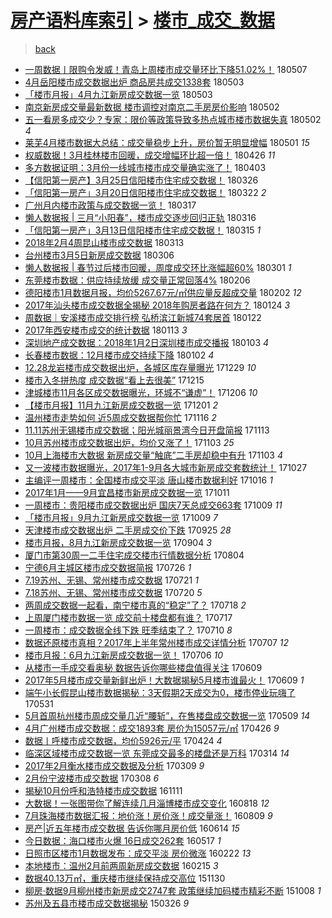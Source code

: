 [房产语料库索引](../../README.md)  > [楼市_成交_数据](楼市_成交_数据.md)
====
> [back](../README.md)

- [一周数据丨限购令发威！青岛上周楼市成交量环比下降51.02%！](http://jkwz.applinzi.com/ittc/7100441326766261254.html#%E4%B8%80%E5%91%A8%E6%95%B0%E6%8D%AE%E4%B8%A8%E9%99%90%E8%B4%AD%E4%BB%A4%E5%8F%91%E5%A8%81%EF%BC%81%E9%9D%92%E5%B2%9B%E4%B8%8A%E5%91%A8%E6%A5%BC%E5%B8%82%E6%88%90%E4%BA%A4%E9%87%8F%E7%8E%AF%E6%AF%94%E4%B8%8B%E9%99%8D51.02%25%EF%BC%81) 180507  
- [4月岳阳楼市成交数据出炉 商品房共成交1338套](http://jkwz.applinzi.com/ittc/7098842196243645450.html#4%E6%9C%88%E5%B2%B3%E9%98%B3%E6%A5%BC%E5%B8%82%E6%88%90%E4%BA%A4%E6%95%B0%E6%8D%AE%E5%87%BA%E7%82%89+%E5%95%86%E5%93%81%E6%88%BF%E5%85%B1%E6%88%90%E4%BA%A41338%E5%A5%97) 180503  
- [「楼市月报」4月九江新房成交数据一览](http://jkwz.applinzi.com/ittc/7098814696226554886.html#%E3%80%8C%E6%A5%BC%E5%B8%82%E6%9C%88%E6%8A%A5%E3%80%8D4%E6%9C%88%E4%B9%9D%E6%B1%9F%E6%96%B0%E6%88%BF%E6%88%90%E4%BA%A4%E6%95%B0%E6%8D%AE%E4%B8%80%E8%A7%88) 180503  
- [南京新房成交量最新数据 楼市调控对南京二手房房价影响](http://jkwz.applinzi.com/ittc/7098562281594160135.html#%E5%8D%97%E4%BA%AC%E6%96%B0%E6%88%BF%E6%88%90%E4%BA%A4%E9%87%8F%E6%9C%80%E6%96%B0%E6%95%B0%E6%8D%AE+%E6%A5%BC%E5%B8%82%E8%B0%83%E6%8E%A7%E5%AF%B9%E5%8D%97%E4%BA%AC%E4%BA%8C%E6%89%8B%E6%88%BF%E6%88%BF%E4%BB%B7%E5%BD%B1%E5%93%8D) 180502  
- [五一看房多成交少？专家：限价等政策导致多热点城市楼市数据失真](http://jkwz.applinzi.com/ittc/7098450318969013258.html#%E4%BA%94%E4%B8%80%E7%9C%8B%E6%88%BF%E5%A4%9A%E6%88%90%E4%BA%A4%E5%B0%91%EF%BC%9F%E4%B8%93%E5%AE%B6%EF%BC%9A%E9%99%90%E4%BB%B7%E7%AD%89%E6%94%BF%E7%AD%96%E5%AF%BC%E8%87%B4%E5%A4%9A%E7%83%AD%E7%82%B9%E5%9F%8E%E5%B8%82%E6%A5%BC%E5%B8%82%E6%95%B0%E6%8D%AE%E5%A4%B1%E7%9C%9F) 180502 *4* 
- [莱芜4月楼市数据大总结：成交量稳步上升，房价暂无明显增幅](http://jkwz.applinzi.com/ittc/7098178558474322954.html#%E8%8E%B1%E8%8A%9C4%E6%9C%88%E6%A5%BC%E5%B8%82%E6%95%B0%E6%8D%AE%E5%A4%A7%E6%80%BB%E7%BB%93%EF%BC%9A%E6%88%90%E4%BA%A4%E9%87%8F%E7%A8%B3%E6%AD%A5%E4%B8%8A%E5%8D%87%EF%BC%8C%E6%88%BF%E4%BB%B7%E6%9A%82%E6%97%A0%E6%98%8E%E6%98%BE%E5%A2%9E%E5%B9%85) 180501 *15* 
- [权威数据！3月桂林楼市回暖，成交增幅环比超一倍！](http://jkwz.applinzi.com/ittc/7096231104522748945.html#%E6%9D%83%E5%A8%81%E6%95%B0%E6%8D%AE%EF%BC%813%E6%9C%88%E6%A1%82%E6%9E%97%E6%A5%BC%E5%B8%82%E5%9B%9E%E6%9A%96%EF%BC%8C%E6%88%90%E4%BA%A4%E5%A2%9E%E5%B9%85%E7%8E%AF%E6%AF%94%E8%B6%85%E4%B8%80%E5%80%8D%EF%BC%81) 180426 *11* 
- [多方数据证明：3月份一线城市楼市成交量确实涨了！](http://jkwz.applinzi.com/ittc/7087816806335251473.html#%E5%A4%9A%E6%96%B9%E6%95%B0%E6%8D%AE%E8%AF%81%E6%98%8E%EF%BC%9A3%E6%9C%88%E4%BB%BD%E4%B8%80%E7%BA%BF%E5%9F%8E%E5%B8%82%E6%A5%BC%E5%B8%82%E6%88%90%E4%BA%A4%E9%87%8F%E7%A1%AE%E5%AE%9E%E6%B6%A8%E4%BA%86%EF%BC%81) 180403  
- [【信阳第一房产】3月25日信阳楼市住宅成交数据！](http://jkwz.applinzi.com/ittc/7084852291234694160.html#%E3%80%90%E4%BF%A1%E9%98%B3%E7%AC%AC%E4%B8%80%E6%88%BF%E4%BA%A7%E3%80%913%E6%9C%8825%E6%97%A5%E4%BF%A1%E9%98%B3%E6%A5%BC%E5%B8%82%E4%BD%8F%E5%AE%85%E6%88%90%E4%BA%A4%E6%95%B0%E6%8D%AE%EF%BC%81) 180326  
- [「信阳第一房产」3月20日信阳楼市住宅成交数据！](http://jkwz.applinzi.com/ittc/7083094867469403152.html#%E3%80%8C%E4%BF%A1%E9%98%B3%E7%AC%AC%E4%B8%80%E6%88%BF%E4%BA%A7%E3%80%8D3%E6%9C%8820%E6%97%A5%E4%BF%A1%E9%98%B3%E6%A5%BC%E5%B8%82%E4%BD%8F%E5%AE%85%E6%88%90%E4%BA%A4%E6%95%B0%E6%8D%AE%EF%BC%81) 180322 *2* 
- [广州月内楼市政策与成交数据一览！](http://jkwz.applinzi.com/ittc/7081491912983053322.html#%E5%B9%BF%E5%B7%9E%E6%9C%88%E5%86%85%E6%A5%BC%E5%B8%82%E6%94%BF%E7%AD%96%E4%B8%8E%E6%88%90%E4%BA%A4%E6%95%B0%E6%8D%AE%E4%B8%80%E8%A7%88%EF%BC%81) 180317  
- [懒人数据报 | 三月“小阳春”，楼市成交逐步回归正轨](http://jkwz.applinzi.com/ittc/7081010432590742539.html#%E6%87%92%E4%BA%BA%E6%95%B0%E6%8D%AE%E6%8A%A5+%7C+%E4%B8%89%E6%9C%88%E2%80%9C%E5%B0%8F%E9%98%B3%E6%98%A5%E2%80%9D%EF%BC%8C%E6%A5%BC%E5%B8%82%E6%88%90%E4%BA%A4%E9%80%90%E6%AD%A5%E5%9B%9E%E5%BD%92%E6%AD%A3%E8%BD%A8) 180316  
- [「信阳第一房产」3月13日信阳楼市住宅成交数据！](http://jkwz.applinzi.com/ittc/7080527207091143697.html#%E3%80%8C%E4%BF%A1%E9%98%B3%E7%AC%AC%E4%B8%80%E6%88%BF%E4%BA%A7%E3%80%8D3%E6%9C%8813%E6%97%A5%E4%BF%A1%E9%98%B3%E6%A5%BC%E5%B8%82%E4%BD%8F%E5%AE%85%E6%88%90%E4%BA%A4%E6%95%B0%E6%8D%AE%EF%BC%81) 180315 *1* 
- [2018年2月4周昆山楼市成交数据](http://jkwz.applinzi.com/ittc/7079845413006083088.html#2018%E5%B9%B42%E6%9C%884%E5%91%A8%E6%98%86%E5%B1%B1%E6%A5%BC%E5%B8%82%E6%88%90%E4%BA%A4%E6%95%B0%E6%8D%AE) 180313  
- [台州楼市3月5日新房成交数据](http://jkwz.applinzi.com/ittc/7077309485704283146.html#%E5%8F%B0%E5%B7%9E%E6%A5%BC%E5%B8%823%E6%9C%885%E6%97%A5%E6%96%B0%E6%88%BF%E6%88%90%E4%BA%A4%E6%95%B0%E6%8D%AE) 180306  
- [懒人数据报 | 春节过后楼市回暖，周度成交环比涨幅超60%](http://jkwz.applinzi.com/ittc/7075576331297621009.html#%E6%87%92%E4%BA%BA%E6%95%B0%E6%8D%AE%E6%8A%A5+%7C+%E6%98%A5%E8%8A%82%E8%BF%87%E5%90%8E%E6%A5%BC%E5%B8%82%E5%9B%9E%E6%9A%96%EF%BC%8C%E5%91%A8%E5%BA%A6%E6%88%90%E4%BA%A4%E7%8E%AF%E6%AF%94%E6%B6%A8%E5%B9%85%E8%B6%8560%25) 180301 *1* 
- [东莞楼市数据：供应持续放缓 成交量正常回落4%](http://jkwz.applinzi.com/ittc/7066922124940149770.html#%E4%B8%9C%E8%8E%9E%E6%A5%BC%E5%B8%82%E6%95%B0%E6%8D%AE%EF%BC%9A%E4%BE%9B%E5%BA%94%E6%8C%81%E7%BB%AD%E6%94%BE%E7%BC%93+%E6%88%90%E4%BA%A4%E9%87%8F%E6%AD%A3%E5%B8%B8%E5%9B%9E%E8%90%BD4%25) 180206  
- [德阳楼市1月数据月报，均价5267.67元/㎡供应量反超成交量](http://jkwz.applinzi.com/ittc/7065465184410141713.html#%E5%BE%B7%E9%98%B3%E6%A5%BC%E5%B8%821%E6%9C%88%E6%95%B0%E6%8D%AE%E6%9C%88%E6%8A%A5%EF%BC%8C%E5%9D%87%E4%BB%B75267.67%E5%85%83%2F%E3%8E%A1%E4%BE%9B%E5%BA%94%E9%87%8F%E5%8F%8D%E8%B6%85%E6%88%90%E4%BA%A4%E9%87%8F) 180202 *12* 
- [2017年汕头楼市成交数据全揭秘 2018年购房者路在何方？](http://jkwz.applinzi.com/ittc/7062138403267544081.html#2017%E5%B9%B4%E6%B1%95%E5%A4%B4%E6%A5%BC%E5%B8%82%E6%88%90%E4%BA%A4%E6%95%B0%E6%8D%AE%E5%85%A8%E6%8F%AD%E7%A7%98+2018%E5%B9%B4%E8%B4%AD%E6%88%BF%E8%80%85%E8%B7%AF%E5%9C%A8%E4%BD%95%E6%96%B9%EF%BC%9F) 180124 *3* 
- [周数据｜安溪楼市成交排行榜 弘桥滨江新城74套居首](http://jkwz.applinzi.com/ittc/7061481965629211658.html#%E5%91%A8%E6%95%B0%E6%8D%AE%EF%BD%9C%E5%AE%89%E6%BA%AA%E6%A5%BC%E5%B8%82%E6%88%90%E4%BA%A4%E6%8E%92%E8%A1%8C%E6%A6%9C+%E5%BC%98%E6%A1%A5%E6%BB%A8%E6%B1%9F%E6%96%B0%E5%9F%8E74%E5%A5%97%E5%B1%85%E9%A6%96) 180122  
- [2017年西安楼市成交的统计数据](http://jkwz.applinzi.com/ittc/7058025303866082321.html#2017%E5%B9%B4%E8%A5%BF%E5%AE%89%E6%A5%BC%E5%B8%82%E6%88%90%E4%BA%A4%E7%9A%84%E7%BB%9F%E8%AE%A1%E6%95%B0%E6%8D%AE) 180113 *3* 
- [深圳地产成交数据：2018年1月2日深圳楼市成交播报](http://jkwz.applinzi.com/ittc/7054299499134977041.html#%E6%B7%B1%E5%9C%B3%E5%9C%B0%E4%BA%A7%E6%88%90%E4%BA%A4%E6%95%B0%E6%8D%AE%EF%BC%9A2018%E5%B9%B41%E6%9C%882%E6%97%A5%E6%B7%B1%E5%9C%B3%E6%A5%BC%E5%B8%82%E6%88%90%E4%BA%A4%E6%92%AD%E6%8A%A5) 180103 *4* 
- [长春楼市数据：12月楼市成交持续下降](http://jkwz.applinzi.com/ittc/7053927162057327626.html#%E9%95%BF%E6%98%A5%E6%A5%BC%E5%B8%82%E6%95%B0%E6%8D%AE%EF%BC%9A12%E6%9C%88%E6%A5%BC%E5%B8%82%E6%88%90%E4%BA%A4%E6%8C%81%E7%BB%AD%E4%B8%8B%E9%99%8D) 180102 *4* 
- [12.28龙岩楼市成交数据出炉，各城区库存量曝光](http://jkwz.applinzi.com/ittc/7052410739375997968.html#12.28%E9%BE%99%E5%B2%A9%E6%A5%BC%E5%B8%82%E6%88%90%E4%BA%A4%E6%95%B0%E6%8D%AE%E5%87%BA%E7%82%89%EF%BC%8C%E5%90%84%E5%9F%8E%E5%8C%BA%E5%BA%93%E5%AD%98%E9%87%8F%E6%9B%9D%E5%85%89) 171229 *10* 
- [楼市入冬拼热度 成交数据“看上去很美”](http://jkwz.applinzi.com/ittc/7047130355440550929.html#%E6%A5%BC%E5%B8%82%E5%85%A5%E5%86%AC%E6%8B%BC%E7%83%AD%E5%BA%A6+%E6%88%90%E4%BA%A4%E6%95%B0%E6%8D%AE%E2%80%9C%E7%9C%8B%E4%B8%8A%E5%8E%BB%E5%BE%88%E7%BE%8E%E2%80%9D) 171215  
- [津城楼市11月各区成交数据曝光，环城不“谦虚”！](http://jkwz.applinzi.com/ittc/7044001928508343312.html#%E6%B4%A5%E5%9F%8E%E6%A5%BC%E5%B8%8211%E6%9C%88%E5%90%84%E5%8C%BA%E6%88%90%E4%BA%A4%E6%95%B0%E6%8D%AE%E6%9B%9D%E5%85%89%EF%BC%8C%E7%8E%AF%E5%9F%8E%E4%B8%8D%E2%80%9C%E8%B0%A6%E8%99%9A%E2%80%9D%EF%BC%81) 171206 *10* 
- [【楼市月报】11月九江新房成交数据一览](http://jkwz.applinzi.com/ittc/7042165738771579920.html#%E3%80%90%E6%A5%BC%E5%B8%82%E6%9C%88%E6%8A%A5%E3%80%9111%E6%9C%88%E4%B9%9D%E6%B1%9F%E6%96%B0%E6%88%BF%E6%88%90%E4%BA%A4%E6%95%B0%E6%8D%AE%E4%B8%80%E8%A7%88) 171201 *2* 
- [温州楼市走势如何 近5周成交数据帮你忙](http://jkwz.applinzi.com/ittc/7036624914449171472.html#%E6%B8%A9%E5%B7%9E%E6%A5%BC%E5%B8%82%E8%B5%B0%E5%8A%BF%E5%A6%82%E4%BD%95+%E8%BF%915%E5%91%A8%E6%88%90%E4%BA%A4%E6%95%B0%E6%8D%AE%E5%B8%AE%E4%BD%A0%E5%BF%99) 171116 *2* 
- [11.11苏州无锡楼市成交数据；阳光城丽景湾今日开盘简报](http://jkwz.applinzi.com/ittc/7035386018151269393.html#11.11%E8%8B%8F%E5%B7%9E%E6%97%A0%E9%94%A1%E6%A5%BC%E5%B8%82%E6%88%90%E4%BA%A4%E6%95%B0%E6%8D%AE%EF%BC%9B%E9%98%B3%E5%85%89%E5%9F%8E%E4%B8%BD%E6%99%AF%E6%B9%BE%E4%BB%8A%E6%97%A5%E5%BC%80%E7%9B%98%E7%AE%80%E6%8A%A5) 171113  
- [10月苏州楼市成交数据出炉，均价又涨了！](http://jkwz.applinzi.com/ittc/7031847126806561808.html#10%E6%9C%88%E8%8B%8F%E5%B7%9E%E6%A5%BC%E5%B8%82%E6%88%90%E4%BA%A4%E6%95%B0%E6%8D%AE%E5%87%BA%E7%82%89%EF%BC%8C%E5%9D%87%E4%BB%B7%E5%8F%88%E6%B6%A8%E4%BA%86%EF%BC%81) 171103 *25* 
- [10月上海楼市大数据 新房成交量“触底”二手房却稳中有升](http://jkwz.applinzi.com/ittc/7031728250580108304.html#10%E6%9C%88%E4%B8%8A%E6%B5%B7%E6%A5%BC%E5%B8%82%E5%A4%A7%E6%95%B0%E6%8D%AE+%E6%96%B0%E6%88%BF%E6%88%90%E4%BA%A4%E9%87%8F%E2%80%9C%E8%A7%A6%E5%BA%95%E2%80%9D%E4%BA%8C%E6%89%8B%E6%88%BF%E5%8D%B4%E7%A8%B3%E4%B8%AD%E6%9C%89%E5%8D%87) 171103 *4* 
- [又一波楼市数据曝光，2017年1-9月各大城市新房成交套数统计！](http://jkwz.applinzi.com/ittc/7029057245550216208.html#%E5%8F%88%E4%B8%80%E6%B3%A2%E6%A5%BC%E5%B8%82%E6%95%B0%E6%8D%AE%E6%9B%9D%E5%85%89%EF%BC%8C2017%E5%B9%B41-9%E6%9C%88%E5%90%84%E5%A4%A7%E5%9F%8E%E5%B8%82%E6%96%B0%E6%88%BF%E6%88%90%E4%BA%A4%E5%A5%97%E6%95%B0%E7%BB%9F%E8%AE%A1%EF%BC%81) 171027  
- [主编评一周楼市：全国楼市成交平淡 唐山楼市数据利好](http://jkwz.applinzi.com/ittc/7025075554930394128.html#%E4%B8%BB%E7%BC%96%E8%AF%84%E4%B8%80%E5%91%A8%E6%A5%BC%E5%B8%82%EF%BC%9A%E5%85%A8%E5%9B%BD%E6%A5%BC%E5%B8%82%E6%88%90%E4%BA%A4%E5%B9%B3%E6%B7%A1+%E5%94%90%E5%B1%B1%E6%A5%BC%E5%B8%82%E6%95%B0%E6%8D%AE%E5%88%A9%E5%A5%BD) 171016 *1* 
- [2017年1月——9月宜昌楼市新房成交数据一览](http://jkwz.applinzi.com/ittc/7023117814448260112.html#2017%E5%B9%B41%E6%9C%88%E2%80%94%E2%80%949%E6%9C%88%E5%AE%9C%E6%98%8C%E6%A5%BC%E5%B8%82%E6%96%B0%E6%88%BF%E6%88%90%E4%BA%A4%E6%95%B0%E6%8D%AE%E4%B8%80%E8%A7%88) 171011  
- [一周楼市：贵阳楼市成交数据出炉 国庆7天总成交663套](http://jkwz.applinzi.com/ittc/7022497311358452752.html#%E4%B8%80%E5%91%A8%E6%A5%BC%E5%B8%82%EF%BC%9A%E8%B4%B5%E9%98%B3%E6%A5%BC%E5%B8%82%E6%88%90%E4%BA%A4%E6%95%B0%E6%8D%AE%E5%87%BA%E7%82%89+%E5%9B%BD%E5%BA%867%E5%A4%A9%E6%80%BB%E6%88%90%E4%BA%A4663%E5%A5%97) 171009 *11* 
- [「楼市月报」9月九江新房成交数据一览](http://jkwz.applinzi.com/ittc/7022405411469263889.html#%E3%80%8C%E6%A5%BC%E5%B8%82%E6%9C%88%E6%8A%A5%E3%80%8D9%E6%9C%88%E4%B9%9D%E6%B1%9F%E6%96%B0%E6%88%BF%E6%88%90%E4%BA%A4%E6%95%B0%E6%8D%AE%E4%B8%80%E8%A7%88) 171009 *7* 
- [天津楼市成交数据出炉 二手房成交价下跌](http://jkwz.applinzi.com/ittc/7017197995626595345.html#%E5%A4%A9%E6%B4%A5%E6%A5%BC%E5%B8%82%E6%88%90%E4%BA%A4%E6%95%B0%E6%8D%AE%E5%87%BA%E7%82%89+%E4%BA%8C%E6%89%8B%E6%88%BF%E6%88%90%E4%BA%A4%E4%BB%B7%E4%B8%8B%E8%B7%8C) 170925 *28* 
- [楼市月报，8月九江新房成交数据一览](http://jkwz.applinzi.com/ittc/7009380145029448721.html#%E6%A5%BC%E5%B8%82%E6%9C%88%E6%8A%A5%EF%BC%8C8%E6%9C%88%E4%B9%9D%E6%B1%9F%E6%96%B0%E6%88%BF%E6%88%90%E4%BA%A4%E6%95%B0%E6%8D%AE%E4%B8%80%E8%A7%88) 170904 *3* 
- [厦门市第30周一二手住宅成交楼市行情数据分析](http://jkwz.applinzi.com/ittc/6997862918723732496.html#%E5%8E%A6%E9%97%A8%E5%B8%82%E7%AC%AC30%E5%91%A8%E4%B8%80%E4%BA%8C%E6%89%8B%E4%BD%8F%E5%AE%85%E6%88%90%E4%BA%A4%E6%A5%BC%E5%B8%82%E8%A1%8C%E6%83%85%E6%95%B0%E6%8D%AE%E5%88%86%E6%9E%90) 170804  
- [宁德6月主城区楼市成交数据简报](http://jkwz.applinzi.com/ittc/6994560277784560656.html#%E5%AE%81%E5%BE%B76%E6%9C%88%E4%B8%BB%E5%9F%8E%E5%8C%BA%E6%A5%BC%E5%B8%82%E6%88%90%E4%BA%A4%E6%95%B0%E6%8D%AE%E7%AE%80%E6%8A%A5) 170726 *1* 
- [7.19苏州、无锡、常州楼市成交数据](http://jkwz.applinzi.com/ittc/6992684178318296081.html#7.19%E8%8B%8F%E5%B7%9E%E3%80%81%E6%97%A0%E9%94%A1%E3%80%81%E5%B8%B8%E5%B7%9E%E6%A5%BC%E5%B8%82%E6%88%90%E4%BA%A4%E6%95%B0%E6%8D%AE) 170721 *1* 
- [7.18苏州、无锡、常州楼市成交数据](http://jkwz.applinzi.com/ittc/6992337435026261009.html#7.18%E8%8B%8F%E5%B7%9E%E3%80%81%E6%97%A0%E9%94%A1%E3%80%81%E5%B8%B8%E5%B7%9E%E6%A5%BC%E5%B8%82%E6%88%90%E4%BA%A4%E6%95%B0%E6%8D%AE) 170720 *5* 
- [两周成交数据一起看，南宁楼市真的“稳定”了？](http://jkwz.applinzi.com/ittc/6991699597649773585.html#%E4%B8%A4%E5%91%A8%E6%88%90%E4%BA%A4%E6%95%B0%E6%8D%AE%E4%B8%80%E8%B5%B7%E7%9C%8B%EF%BC%8C%E5%8D%97%E5%AE%81%E6%A5%BC%E5%B8%82%E7%9C%9F%E7%9A%84%E2%80%9C%E7%A8%B3%E5%AE%9A%E2%80%9D%E4%BA%86%EF%BC%9F) 170718 *2* 
- [上周厦门楼市数据一览 成交前十楼盘都有谁？](http://jkwz.applinzi.com/ittc/6991322271300715536.html#%E4%B8%8A%E5%91%A8%E5%8E%A6%E9%97%A8%E6%A5%BC%E5%B8%82%E6%95%B0%E6%8D%AE%E4%B8%80%E8%A7%88+%E6%88%90%E4%BA%A4%E5%89%8D%E5%8D%81%E6%A5%BC%E7%9B%98%E9%83%BD%E6%9C%89%E8%B0%81%EF%BC%9F) 170717  
- [一周楼市：成交数据全线下跌 旺季结束了？](http://jkwz.applinzi.com/ittc/6988613961418015760.html#%E4%B8%80%E5%91%A8%E6%A5%BC%E5%B8%82%EF%BC%9A%E6%88%90%E4%BA%A4%E6%95%B0%E6%8D%AE%E5%85%A8%E7%BA%BF%E4%B8%8B%E8%B7%8C+%E6%97%BA%E5%AD%A3%E7%BB%93%E6%9D%9F%E4%BA%86%EF%BC%9F) 170710 *8* 
- [数据还原楼市真相？2017年上半年常州楼市成交详情分析](http://jkwz.applinzi.com/ittc/6987339872267142160.html#%E6%95%B0%E6%8D%AE%E8%BF%98%E5%8E%9F%E6%A5%BC%E5%B8%82%E7%9C%9F%E7%9B%B8%EF%BC%9F2017%E5%B9%B4%E4%B8%8A%E5%8D%8A%E5%B9%B4%E5%B8%B8%E5%B7%9E%E6%A5%BC%E5%B8%82%E6%88%90%E4%BA%A4%E8%AF%A6%E6%83%85%E5%88%86%E6%9E%90) 170707 *12* 
- [楼市月报：6月九江新房成交数据一览！](http://jkwz.applinzi.com/ittc/6987230603588928517.html#%E6%A5%BC%E5%B8%82%E6%9C%88%E6%8A%A5%EF%BC%9A6%E6%9C%88%E4%B9%9D%E6%B1%9F%E6%96%B0%E6%88%BF%E6%88%90%E4%BA%A4%E6%95%B0%E6%8D%AE%E4%B8%80%E8%A7%88%EF%BC%81) 170706 *10* 
- [从楼市一手成交看奥秘 数据告诉你哪些楼盘值得关注](http://jkwz.applinzi.com/ittc/6977237273580930052.html#%E4%BB%8E%E6%A5%BC%E5%B8%82%E4%B8%80%E6%89%8B%E6%88%90%E4%BA%A4%E7%9C%8B%E5%A5%A5%E7%A7%98+%E6%95%B0%E6%8D%AE%E5%91%8A%E8%AF%89%E4%BD%A0%E5%93%AA%E4%BA%9B%E6%A5%BC%E7%9B%98%E5%80%BC%E5%BE%97%E5%85%B3%E6%B3%A8) 170609  
- [2017年5月楼市成交量新鲜出炉！大数据揭秘5月楼市谁最火！](http://jkwz.applinzi.com/ittc/6977217693034742789.html#2017%E5%B9%B45%E6%9C%88%E6%A5%BC%E5%B8%82%E6%88%90%E4%BA%A4%E9%87%8F%E6%96%B0%E9%B2%9C%E5%87%BA%E7%82%89%EF%BC%81%E5%A4%A7%E6%95%B0%E6%8D%AE%E6%8F%AD%E7%A7%985%E6%9C%88%E6%A5%BC%E5%B8%82%E8%B0%81%E6%9C%80%E7%81%AB%EF%BC%81) 170609 *1* 
- [端午小长假昆山楼市数据揭秘：3天假期2天成交为0，楼市停业玩嗨了](http://jkwz.applinzi.com/ittc/6973718192894510084.html#%E7%AB%AF%E5%8D%88%E5%B0%8F%E9%95%BF%E5%81%87%E6%98%86%E5%B1%B1%E6%A5%BC%E5%B8%82%E6%95%B0%E6%8D%AE%E6%8F%AD%E7%A7%98%EF%BC%9A3%E5%A4%A9%E5%81%87%E6%9C%9F2%E5%A4%A9%E6%88%90%E4%BA%A4%E4%B8%BA0%EF%BC%8C%E6%A5%BC%E5%B8%82%E5%81%9C%E4%B8%9A%E7%8E%A9%E5%97%A8%E4%BA%86) 170531  
- [5月首周杭州楼市周成交量几近“腰斩”，在售楼盘成交数据一览](http://jkwz.applinzi.com/ittc/6965732127793480708.html#5%E6%9C%88%E9%A6%96%E5%91%A8%E6%9D%AD%E5%B7%9E%E6%A5%BC%E5%B8%82%E5%91%A8%E6%88%90%E4%BA%A4%E9%87%8F%E5%87%A0%E8%BF%91%E2%80%9C%E8%85%B0%E6%96%A9%E2%80%9D%EF%BC%8C%E5%9C%A8%E5%94%AE%E6%A5%BC%E7%9B%98%E6%88%90%E4%BA%A4%E6%95%B0%E6%8D%AE%E4%B8%80%E8%A7%88) 170509 *14* 
- [4月广州楼市成交数据：成交1893套 房价为15057元/㎡](http://jkwz.applinzi.com/ittc/6960903486500766725.html#4%E6%9C%88%E5%B9%BF%E5%B7%9E%E6%A5%BC%E5%B8%82%E6%88%90%E4%BA%A4%E6%95%B0%E6%8D%AE%EF%BC%9A%E6%88%90%E4%BA%A41893%E5%A5%97+%E6%88%BF%E4%BB%B7%E4%B8%BA15057%E5%85%83%2F%E3%8E%A1) 170426 *9* 
- [数据丨呼楼市成交数据，均价5926元/平](http://jkwz.applinzi.com/ittc/6960129351369622533.html#%E6%95%B0%E6%8D%AE%E4%B8%A8%E5%91%BC%E6%A5%BC%E5%B8%82%E6%88%90%E4%BA%A4%E6%95%B0%E6%8D%AE%EF%BC%8C%E5%9D%87%E4%BB%B75926%E5%85%83%2F%E5%B9%B3) 170424 *4* 
- [临深区域楼市成交数据一览 东莞成交最多的楼盘还是万科](http://jkwz.applinzi.com/ittc/6944876645268849669.html#%E4%B8%B4%E6%B7%B1%E5%8C%BA%E5%9F%9F%E6%A5%BC%E5%B8%82%E6%88%90%E4%BA%A4%E6%95%B0%E6%8D%AE%E4%B8%80%E8%A7%88+%E4%B8%9C%E8%8E%9E%E6%88%90%E4%BA%A4%E6%9C%80%E5%A4%9A%E7%9A%84%E6%A5%BC%E7%9B%98%E8%BF%98%E6%98%AF%E4%B8%87%E7%A7%91) 170314 *14* 
- [2017年2月衡水楼市成交数据及分析](http://jkwz.applinzi.com/ittc/6942945275319682053.html#2017%E5%B9%B42%E6%9C%88%E8%A1%A1%E6%B0%B4%E6%A5%BC%E5%B8%82%E6%88%90%E4%BA%A4%E6%95%B0%E6%8D%AE%E5%8F%8A%E5%88%86%E6%9E%90) 170309 *9* 
- [2月份宁波楼市成交数据](http://jkwz.applinzi.com/ittc/6942640157806298116.html#2%E6%9C%88%E4%BB%BD%E5%AE%81%E6%B3%A2%E6%A5%BC%E5%B8%82%E6%88%90%E4%BA%A4%E6%95%B0%E6%8D%AE) 170308 *6* 
- [揭秘10月份呼和浩特楼市成交数据](http://jkwz.applinzi.com/ittc/6899179999268963333.html#%E6%8F%AD%E7%A7%9810%E6%9C%88%E4%BB%BD%E5%91%BC%E5%92%8C%E6%B5%A9%E7%89%B9%E6%A5%BC%E5%B8%82%E6%88%90%E4%BA%A4%E6%95%B0%E6%8D%AE) 161111  
- [大数据！一张图带你了解连续几月淄博楼市成交变化](http://jkwz.applinzi.com/ittc/6867756135238599684.html#%E5%A4%A7%E6%95%B0%E6%8D%AE%EF%BC%81%E4%B8%80%E5%BC%A0%E5%9B%BE%E5%B8%A6%E4%BD%A0%E4%BA%86%E8%A7%A3%E8%BF%9E%E7%BB%AD%E5%87%A0%E6%9C%88%E6%B7%84%E5%8D%9A%E6%A5%BC%E5%B8%82%E6%88%90%E4%BA%A4%E5%8F%98%E5%8C%96) 160818 *12* 
- [7月珠海楼市数据汇报：地价涨！房价涨！成交量涨！](http://jkwz.applinzi.com/ittc/6864360635223245828.html#7%E6%9C%88%E7%8F%A0%E6%B5%B7%E6%A5%BC%E5%B8%82%E6%95%B0%E6%8D%AE%E6%B1%87%E6%8A%A5%EF%BC%9A%E5%9C%B0%E4%BB%B7%E6%B6%A8%EF%BC%81%E6%88%BF%E4%BB%B7%E6%B6%A8%EF%BC%81%E6%88%90%E4%BA%A4%E9%87%8F%E6%B6%A8%EF%BC%81) 160809 *9* 
- [房产|近五年楼市成交数据 告诉你哪月房价低](http://jkwz.applinzi.com/ittc/6843630669338772484.html#%E6%88%BF%E4%BA%A7%7C%E8%BF%91%E4%BA%94%E5%B9%B4%E6%A5%BC%E5%B8%82%E6%88%90%E4%BA%A4%E6%95%B0%E6%8D%AE+%E5%91%8A%E8%AF%89%E4%BD%A0%E5%93%AA%E6%9C%88%E6%88%BF%E4%BB%B7%E4%BD%8E) 160614 *15* 
- [今日数据：海口楼市火爆 16日成交262套](http://jkwz.applinzi.com/ittc/6833128541407151109.html#%E4%BB%8A%E6%97%A5%E6%95%B0%E6%8D%AE%EF%BC%9A%E6%B5%B7%E5%8F%A3%E6%A5%BC%E5%B8%82%E7%81%AB%E7%88%86+16%E6%97%A5%E6%88%90%E4%BA%A4262%E5%A5%97) 160517 *1* 
- [日照市区楼市1月数据发布：成交平淡 房价微涨](http://jkwz.applinzi.com/ittc/6801579936276022277.html#%E6%97%A5%E7%85%A7%E5%B8%82%E5%8C%BA%E6%A5%BC%E5%B8%821%E6%9C%88%E6%95%B0%E6%8D%AE%E5%8F%91%E5%B8%83%EF%BC%9A%E6%88%90%E4%BA%A4%E5%B9%B3%E6%B7%A1+%E6%88%BF%E4%BB%B7%E5%BE%AE%E6%B6%A8) 160222 *13* 
- [本地楼市：温州2月前两周新房成交数据](http://jkwz.applinzi.com/ittc/6799086286535132164.html#%E6%9C%AC%E5%9C%B0%E6%A5%BC%E5%B8%82%EF%BC%9A%E6%B8%A9%E5%B7%9E2%E6%9C%88%E5%89%8D%E4%B8%A4%E5%91%A8%E6%96%B0%E6%88%BF%E6%88%90%E4%BA%A4%E6%95%B0%E6%8D%AE) 160215 *3* 
- [数据40.13万㎡，重庆楼市继续保持成交高位](http://jkwz.applinzi.com/ittc/6770537339462091780.html#%E6%95%B0%E6%8D%AE40.13%E4%B8%87%E3%8E%A1%EF%BC%8C%E9%87%8D%E5%BA%86%E6%A5%BC%E5%B8%82%E7%BB%A7%E7%BB%AD%E4%BF%9D%E6%8C%81%E6%88%90%E4%BA%A4%E9%AB%98%E4%BD%8D) 151130  
- [柳房·数据9月柳州楼市新房成交2747套 政策继续加码楼市精彩不断](http://jkwz.applinzi.com/ittc/6750866472895513605.html#%E6%9F%B3%E6%88%BF%C2%B7%E6%95%B0%E6%8D%AE9%E6%9C%88%E6%9F%B3%E5%B7%9E%E6%A5%BC%E5%B8%82%E6%96%B0%E6%88%BF%E6%88%90%E4%BA%A42747%E5%A5%97+%E6%94%BF%E7%AD%96%E7%BB%A7%E7%BB%AD%E5%8A%A0%E7%A0%81%E6%A5%BC%E5%B8%82%E7%B2%BE%E5%BD%A9%E4%B8%8D%E6%96%AD) 151008 *1* 
- [苏州及五县市楼市成交数据揭秘](http://jkwz.applinzi.com/ittc/547650611399319162.html#%E8%8B%8F%E5%B7%9E%E5%8F%8A%E4%BA%94%E5%8E%BF%E5%B8%82%E6%A5%BC%E5%B8%82%E6%88%90%E4%BA%A4%E6%95%B0%E6%8D%AE%E6%8F%AD%E7%A7%98) 150326 *9* 
